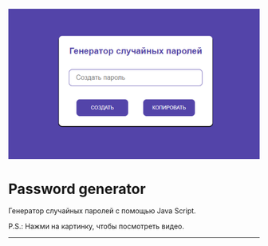 
[![Обложка к видео «password-generator»](./images/img.png)](https://youtu.be/15NjznohU_g)



# Password generator


Генератор случайных паролей с помощью Java Script.


P.S.: Нажми на картинку, чтобы посмотреть видео.


---